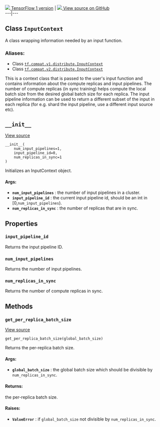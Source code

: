 [ ![](https://tensorflow.google.cn/images/tf_logo_32px.png) TensorFlow 1
version](/versions/r1.15/api_docs/python/tf/distribute/InputContext) |  [
![](https://tensorflow.google.cn/images/GitHub-Mark-32px.png) View source on
GitHub
](https://github.com/tensorflow/tensorflow/blob/r2.0/tensorflow/python/distribute/distribute_lib.py#L343-L404)  
---|---  
  
## Class `InputContext`

A class wrapping information needed by an input function.

### Aliases:

  * Class [`tf.compat.v1.distribute.InputContext`](/api_docs/python/tf/distribute/InputContext)
  * Class [`tf.compat.v2.distribute.InputContext`](/api_docs/python/tf/distribute/InputContext)

This is a context class that is passed to the user's input function and
contains information about the compute replicas and input pipelines. The
number of compute replicas (in sync training) helps compute the local batch
size from the desired global batch size for each replica. The input pipeline
information can be used to return a different subset of the input in each
replica (for e.g. shard the input pipeline, use a different input source etc).

## `__init__`

[View
source](https://github.com/tensorflow/tensorflow/blob/r2.0/tensorflow/python/distribute/distribute_lib.py#L355-L369)

    
    
    __init__(
        num_input_pipelines=1,
        input_pipeline_id=0,
        num_replicas_in_sync=1
    )
    

Initializes an InputContext object.

#### Args:

  * **`num_input_pipelines`** : the number of input pipelines in a cluster.
  * **`input_pipeline_id`** : the current input pipeline id, should be an int in [0,`num_input_pipelines`).
  * **`num_replicas_in_sync`** : the number of replicas that are in sync.

## Properties

### `input_pipeline_id`

Returns the input pipeline ID.

### `num_input_pipelines`

Returns the number of input pipelines.

### `num_replicas_in_sync`

Returns the number of compute replicas in sync.

## Methods

### `get_per_replica_batch_size`

[View
source](https://github.com/tensorflow/tensorflow/blob/r2.0/tensorflow/python/distribute/distribute_lib.py#L386-L404)

    
    
    get_per_replica_batch_size(global_batch_size)
    

Returns the per-replica batch size.

#### Args:

  * **`global_batch_size`** : the global batch size which should be divisible by `num_replicas_in_sync`.

#### Returns:

the per-replica batch size.

#### Raises:

  * **`ValueError`** : if `global_batch_size` not divisible by `num_replicas_in_sync`.

